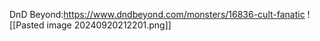 DnD Beyond:https://www.dndbeyond.com/monsters/16836-cult-fanatic
![[Pasted image 20240920212201.png]]